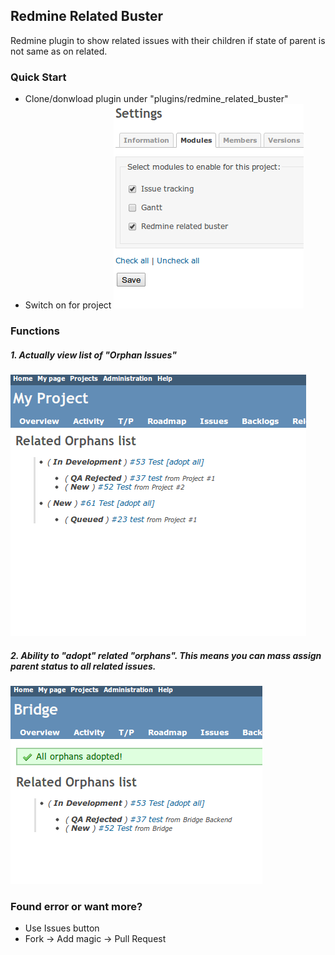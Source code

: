 ## Redmine Related Buster

Redmine plugin to show related issues with their children if state of parent is not same as on related.

### Quick Start
- Clone/donwload plugin under "plugins/redmine_related_buster"
- Switch on for project
![Project Settings](screenshots/r_buster3.png?raw=true)


### Functions

##### 1. Actually view list of "Orphan Issues"
![Orphans list](screenshots/r_buster1.png?raw=true)

##### 2. Ability to "adopt" related "orphans". This means you can mass assign parent status to all related issues.
![Orphans list](screenshots/r_buster2.png?raw=true)

### Found error or want more?

  - Use Issues button
  - Fork -> Add magic -> Pull Request


